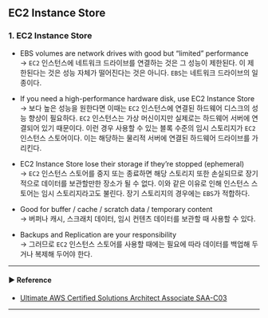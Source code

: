 ## EC2 Instance Store
### 1. EC2 Instance Store
- EBS volumes are network drives with good but “limited” performance  
→ `EC2` 인스턴스에 네트워크 드라이브를 연결하는 것은 그 성능이 제한된다. 이 제한된다는 것은 성능 자체가 떨어진다는 것은 아니다. `EBS`는 네트워크 드라이브의 일종이다.

- If you need a high-performance hardware disk, use EC2 Instance Store  
→ 보다 높은 성능을 원한다면 이때는 `EC2` 인스턴스에 연결된 하드웨어 디스크의 성능 향상이 필요하다. `EC2` 인스턴스는 가상 머신이지만 실제로는 하드웨어 서버에 연결되어 있기 때문이다. 이런 경우 사용할 수 있는 블록 수준의 임시 스토리지가 `EC2` 인스턴스 스토어이다. 이는 해당하는 물리적 서버에 연결된 하드웨어 드라이브를 가리킨다.

- EC2 Instance Store lose their storage if they’re stopped (ephemeral)  
→ `EC2` 인스턴스 스토어를 중지 또는 종료하면 해당 스토리지 또한 손실되므로 장기적으로 데이터를 보관할만한 장소가 될 수 없다.
이와 같은 이유로 인해 인스턴스 스토어는 임시 스토리지라고도 불린다. 장기 스토리지의 경우에는 `EBS`가 적합하다.

- Good for buffer / cache / scratch data / temporary content  
→ 버퍼나 캐시, 스크래치 데이터, 임시 컨텐츠 데이터를 보관할 때 사용할 수 있다.

- Backups and Replication are your responsibility  
→ 그러므로 `EC2` 인스턴스 스토어를 사용할 때에는 필요에 따라 데이터를 백업해 두거나 복제해 두어야 한다.

---
#### ▶ Reference
- [Ultimate AWS Certified Solutions Architect Associate SAA-C03](https://www.udemy.com/course/aws-certified-solutions-architect-associate-saa-c03/)
---
